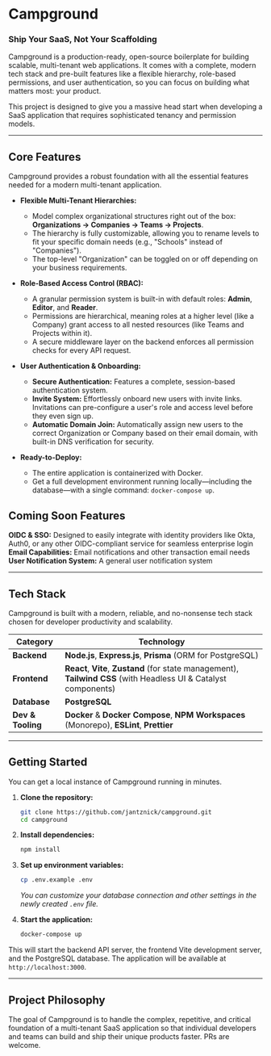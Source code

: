 # Campground

### Ship Your SaaS, Not Your Scaffolding

Campground is a production-ready, open-source boilerplate for building scalable, multi-tenant web applications. It comes with a complete, modern tech stack and pre-built features like a flexible hierarchy, role-based permissions, and user authentication, so you can focus on building what matters most: your product.

This project is designed to give you a massive head start when developing a SaaS application that requires sophisticated tenancy and permission models.

---

## Core Features

Campground provides a robust foundation with all the essential features needed for a modern multi-tenant application.

*   **Flexible Multi-Tenant Hierarchies:**
    *   Model complex organizational structures right out of the box: **Organizations → Companies → Teams → Projects**.
    *   The hierarchy is fully customizable, allowing you to rename levels to fit your specific domain needs (e.g., "Schools" instead of "Companies").
    *   The top-level "Organization" can be toggled on or off depending on your business requirements.

*   **Role-Based Access Control (RBAC):**
    *   A granular permission system is built-in with default roles: **Admin**, **Editor**, and **Reader**.
    *   Permissions are hierarchical, meaning roles at a higher level (like a Company) grant access to all nested resources (like Teams and Projects within it).
    *   A secure middleware layer on the backend enforces all permission checks for every API request.

*   **User Authentication & Onboarding:**
    *   **Secure Authentication:** Features a complete, session-based authentication system.
    *   **Invite System:** Effortlessly onboard new users with invite links. Invitations can pre-configure a user's role and access level before they even sign up.
    *   **Automatic Domain Join:** Automatically assign new users to the correct Organization or Company based on their email domain, with built-in DNS verification for security.

*   **Ready-to-Deploy:**
    *   The entire application is containerized with Docker.
    *   Get a full development environment running locally—including the database—with a single command: `docker-compose up`.

## Coming Soon Features

 **OIDC & SSO:** Designed to easily integrate with identity providers like Okta, Auth0, or any other OIDC-compliant service for seamless enterprise login
 **Email Capabilities:** Email notifications and other transaction email needs
 **User Notification System:** A general user notification system

---

## Tech Stack

Campground is built with a modern, reliable, and no-nonsense tech stack chosen for developer productivity and scalability.

| Category      | Technology                                                                                                                              |
|---------------|-----------------------------------------------------------------------------------------------------------------------------------------|
| **Backend**       | **Node.js**, **Express.js**, **Prisma** (ORM for PostgreSQL)                                                                            |
| **Frontend**      | **React**, **Vite**, **Zustand** (for state management), **Tailwind CSS** (with Headless UI & Catalyst components)                      |
| **Database**      | **PostgreSQL**                                                                                                                          |
| **Dev & Tooling** | **Docker** & **Docker Compose**, **NPM Workspaces** (Monorepo), **ESLint**, **Prettier**                                                    |

---

## Getting Started

You can get a local instance of Campground running in minutes.

1.  **Clone the repository:**
    ```bash
    git clone https://github.com/jantznick/campground.git
    cd campground
    ```

2.  **Install dependencies:**
    ```bash
    npm install
    ```

3.  **Set up environment variables:**
    ```bash
    cp .env.example .env
    ```
    *You can customize your database connection and other settings in the newly created `.env` file.*

4.  **Start the application:**
    ```bash
    docker-compose up
    ```

This will start the backend API server, the frontend Vite development server, and the PostgreSQL database. The application will be available at `http://localhost:3000`.

---

## Project Philosophy

The goal of Campground is to handle the complex, repetitive, and critical foundation of a multi-tenant SaaS application so that individual developers and teams can build and ship their unique products faster. PRs are welcome.